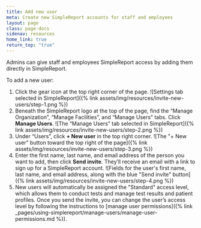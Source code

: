 ```yaml
---
title: Add new user
meta: Create new SimpleReport accounts for staff and employees
layout: page
class: page-docs
sidenav: resources
home_link: true
return_top: "true"
---
```


Admins can give staff and employees SimpleReport access by adding them directly in SimpleReport.

To add a new user:

1. Click the gear icon at the top right corner of the page.
   ![Settings tab selected in SimpleReport]({% link assets/img/resources/invite-new-users/step-1.png %})
2. Beneath the SimpleReport logo at the top of the page, find the “Manage Organization”, “Manage Facilities”, and “Manage Users” tabs. Click **Manage Users**.
   ![The “Manage Users” tab selected in SimpleReport]({% link assets/img/resources/invite-new-users/step-2.png %})
3. Under “Users”, click **+ New user** in the top right corner.
   ![The "+ New user" button toward the top right of the page]({% link assets/img/resources/invite-new-users/step-3.png %})
4. Enter the first name, last name, and email address of the person you want to add, then click **Send invite**. They’ll receive an email with a link to sign up for a SimpleReport account.
   ![Fields for the user's first name, last name, and email address, along with the blue "Send invite" button]({% link assets/img/resources/invite-new-users/step-4.png %})
5. New users will automatically be assigned the "Standard" access level, which allows them to conduct tests and manage test results and patient profiles. Once you send the invite, you can change the user’s access level by following the instructions to [manage user permissions]({% link _pages/using-simplereport/manage-users/manage-user-permissions.md %}).
